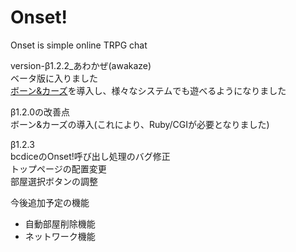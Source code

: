# Onset!

Onset is simple online TRPG chat

version-β1.2.2_あわかぜ(awakaze)  
ベータ版に入りました  
[ボーン&カーズ](https://github.com/torgtaitai/BCDice)を導入し、様々なシステムでも遊べるようになりました  
  
β1.2.0の改善点  
ボーン&カーズの導入(これにより、Ruby/CGIが必要となりました)
  
β1.2.3  
bcdiceのOnset!呼び出し処理のバグ修正  
トップページの配置変更  
部屋選択ボタンの調整  
  
今後追加予定の機能
+ 自動部屋削除機能
+ ネットワーク機能
